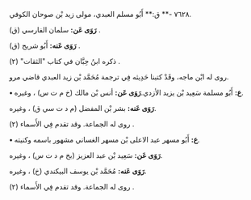 ٧٦٢٨ -** ق:** أَبُو مسلم العبدي، مولى زيد بْن صوحان الكوفي.

**رَوَى عَن:** سلمان الفارسي (ق) .

**رَوَى عَنه:** أَبُو شريح (ق) .

ذكره ابنُ حِبَّان في كتاب "الثقات" (٢) .

روى له ابْن ماجه، وقَدْ كتبنا حَدِيثه فِي ترجمة مُحَمَّد بْن زيد العبدي قاضي مرو.

**• ع:** أَبُو مسلمة سَعِيد بْن يزيد الأزدي.**رَوَى عَن:** أنس بْن مالك (خ م ت س) ، وغيره.

**رَوَى عَنه:** بشر بْن المفضل (م د ت سي ق) ، وغيره.

روى له الجماعة. وقد تقدم فِي الأَسماء (٢) .

**• ع:** أَبُو مسهر عبد الاعلى بْن مسهر الغساني مشهور باسمه وكنيته.

**رَوَى عَن:** سَعِيد بْن عبد العزيز (بخ م د ت س) ، وغيره.

**رَوَى عَنه:** مُحَمَّد بْن يوسف البيكندي (خ) ، وغيره.

روى له الجماعة. وقد تقدم فِي الأَسماء (٢) .